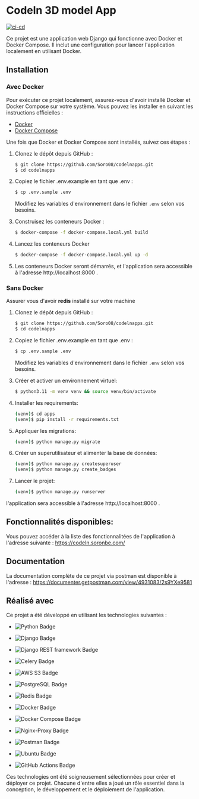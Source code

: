 # Codeln 3D model App

[![ci-cd](https://github.com/Soro08/codelnapps/actions/workflows/ci_cd.yml/badge.svg)](https://github.com/Soro08/codelnapps/actions/workflows/ci_cd.yml)

Ce projet est une application web Django qui fonctionne avec Docker et Docker Compose. Il inclut une configuration pour lancer l'application localement en utilisant Docker.

## Installation
### Avec Docker
Pour exécuter ce projet localement, assurez-vous d'avoir installé Docker et Docker Compose sur votre système. Vous pouvez les installer en suivant les instructions officielles :

-   [Docker](https://docs.docker.com/get-docker/)
-   [Docker Compose](https://docs.docker.com/compose/install/)

Une fois que Docker et Docker Compose sont installés, suivez ces étapes :

1. Clonez le dépôt depuis GitHub :

    ````bash
    $ git clone https://github.com/Soro08/codelnapps.git
    $ cd codelnapps

    ````

2. Copiez le fichier .env.example en tant que .env :

    ```bash
    $ cp .env.sample .env
    ```

    Modifiez les variables d'environnement dans le fichier `.env` selon vos besoins.

3. Construisez les conteneurs Docker :

    ```bash
    $ docker-compose -f docker-compose.local.yml build
    ```

4. Lancez les conteneurs Docker

    ```bash
    $ docker-compose -f docker-compose.local.yml up -d
    ```

5. Les conteneurs Docker seront démarrés, et l'application sera accessible à l'adresse http://localhost:8000 .

### Sans Docker

Assurer vous d'avoir **redis** installé sur votre machine

1. Clonez le dépôt depuis GitHub :

    ````bash
    $ git clone https://github.com/Soro08/codelnapps.git
    $ cd codelnapps

    ````

2. Copiez le fichier .env.example en tant que .env :

    ```bash
    $ cp .env.sample .env
    ```

    Modifiez les variables d'environnement dans le fichier `.env` selon vos besoins.


3. Créer et activer un environnement virtuel:

    ```sh
    $ python3.11 -m venv venv && source venv/bin/activate
    ```

4. Installer les requirements:

    ```sh
    (venv)$ cd apps
    (venv)$ pip install -r requirements.txt
    ```

5. Appliquer les migrations:

    ```sh
    (venv)$ python manage.py migrate
    ```

6. Créer un superutilisateur et alimenter la base de données:

    ```sh
    (venv)$ python manage.py createsuperuser
    (venv)$ python manage.py create_badges
    ```
	
7. Lancer le projet:

    ```sh
    (venv)$ python manage.py runserver
    ```
    
l'application sera accessible à l'adresse http://localhost:8000 .
## Fonctionnalités disponibles:

Vous pouvez accéder à la liste des fonctionnalitées de l'application à l'adresse suivante : https://codeln.soronbe.com/

## Documentation

La documentation complète de ce projet via postman est disponible à l'adresse : https://documenter.getpostman.com/view/4931083/2s9YXe9581

## Réalisé avec

Ce projet a été développé en utilisant les technologies suivantes :

-   ![Python Badge](https://img.shields.io/badge/Python-3.11-blue?logo=python)
-   ![Django Badge](https://img.shields.io/badge/Django-4.2.7-green?logo=django)
-   ![Django REST framework Badge](https://img.shields.io/badge/Django%20REST%20framework-3.14.0-orange?logo=django)
-   ![Celery Badge](https://img.shields.io/badge/Celery-5.3.4-red?logo=celery)
-   ![AWS S3 Badge](https://img.shields.io/badge/AWS%20S3-Latest-orange?logo=amazon-aws)
-   ![PostgreSQL Badge](https://img.shields.io/badge/PostgreSQL-14-blue?logo=postgresql)
-   ![Redis Badge](https://img.shields.io/badge/Redis-7.2-red?logo=redis)

-   ![Docker Badge](https://img.shields.io/badge/Docker-20.10-blue?logo=docker)
-   ![Docker Compose Badge](https://img.shields.io/badge/Docker%20Compose-2.2.3-blue?logo=docker)

-   ![Nginx-Proxy Badge](https://img.shields.io/badge/Nginx%20Proxy-0.9-orange?logo=nginx)
-   ![Postman Badge](https://img.shields.io/badge/Postman-10.19.7-orange?logo=postman)
-   ![Ubuntu Badge](https://img.shields.io/badge/Ubuntu-20.04-blue?logo=ubuntu)
-   ![GitHub Actions Badge](https://img.shields.io/badge/GitHub%20Actions-green?logo=github-actions)

Ces technologies ont été soigneusement sélectionnées pour créer et déployer ce projet. Chacune d'entre elles a joué un rôle essentiel dans la conception, le développement et le déploiement de l'application.
